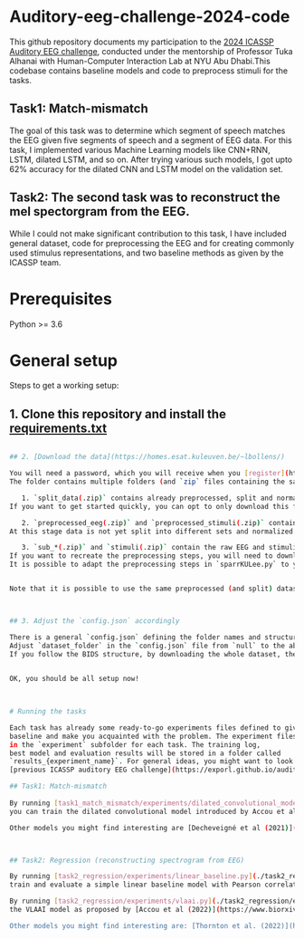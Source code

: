 Auditory-eeg-challenge-2024-code
================================
This github repository documents my participation to the [2024 ICASSP Auditory EEG challenge](https://exporl.github.io/auditory-eeg-challenge-2024), conducted under the mentorship of Professor Tuka Alhanai with Human-Computer Interaction Lab at NYU Abu Dhabi.This codebase contains baseline models and code to preprocess stimuli for the tasks.

## Task1: Match-mismatch

The goal of this task was to determine which segment of speech matches the EEG given five segments of speech and a segment of EEG data. For this task, I implemented various Machine Learning models like CNN+RNN, LSTM, dilated LSTM, and so on. After trying various such models, I got upto 62% accuracy for the dilated CNN and LSTM model on the validation set.

## Task2: The second task was to reconstruct the mel spectorgram from the EEG. 

While I could not make significant contribution to this task, I have included general dataset, code for preprocessing the EEG and for creating commonly used stimulus representations, and two baseline methods as given by the ICASSP team.

# Prerequisites

Python >= 3.6

# General setup

Steps to get a working setup:

## 1. Clone this repository and install the [requirements.txt](requirements.txt)
```bash

## 2. [Download the data](https://homes.esat.kuleuven.be/~lbollens/)

You will need a password, which you will receive when you [register](https://exporl.github.io/auditory-eeg-challenge-2024/registration/).
The folder contains multiple folders (and `zip` files containing the same data as their corresponding folders). For bulk downloading, we recommend using the `zip` files, 

   1. `split_data(.zip)` contains already preprocessed, split and normalized data; ready for model training/evaluation. 
If you want to get started quickly, you can opt to only download this folder/zipfile.

   2. `preprocessed_eeg(.zip)` and `preprocessed_stimuli(.zip)` contain preprocessed EEG and stimuli files (envelope and mel features) respectively.
At this stage data is not yet split into different sets and normalized. To go from this to the data in `split_data`, you will have to run the `split_and_normalize.py` script ([preprocessing_code/split_and_normalize.py](./preprocessing_code/split_and_normalize.py) )

   3. `sub_*(.zip)` and `stimuli(.zip)` contain the raw EEG and stimuli files. 
If you want to recreate the preprocessing steps, you will need to download these files and then run `sparrKULee.py` [(preprocessing_code/sparrKULee.py)](./preprocessing_code/sparrKULee.py) to preprocess the EEG and stimuli and then run the `split_and_normalize.py` script to split and normalize the data.
It is possible to adapt the preprocessing steps in `sparrKULee.py` to your own needs, by adding/removing preprocessing steps. For more detailed information on the pipeline, see the [brain_pipe documentation](https://exporl.github.io/brain_pipe/).


Note that it is possible to use the same preprocessed (and split) dataset for both task 1 and task 2, but it is not required.



## 3. Adjust the `config.json` accordingly

There is a general `config.json` defining the folder names and structure for the data (i.e. [util/config.json](./util/config.json) ).
Adjust `dataset_folder` in the `config.json` file from `null` to the absolute path to the folder containing all data (The `challenge_folder` from the previous point). 
If you follow the BIDS structure, by downloading the whole dataset, the folders preprocessed_eeg, preprocessed_stimuli and split_data, should be located inside the 'derivatives' folder. If you only download these three folders, make sure they are either in a subfolder 'derivatives', or change the 'derivatives' folder in the config, otherwise you will get a file-not-found error when trying to run the experiments. 
  

OK, you should be all setup now!

    

# Running the tasks

Each task has already some ready-to-go experiments files defined to give you a
baseline and make you acquainted with the problem. The experiment files live
in the `experiment` subfolder for each task. The training log,
best model and evaluation results will be stored in a folder called
`results_{experiment_name}`. For general ideas, you might want to look at the winners of the 
[previous ICASSP auditory EEG challenge](https://exporl.github.io/auditory-eeg-challenge-2023).  

## Task1: Match-mismatch
    
By running [task1_match_mismatch/experiments/dilated_convolutional_model.py](./task1_match_mismatch/experiments/dilated_convolutional_model.py),
you can train the dilated convolutional model introduced by Accou et al. [(2021a)](https://doi.org/10.23919/Eusipco47968.2020.9287417) and [(2021b)](https://doi.org/10.1088/1741-2552/ac33e9).

Other models you might find interesting are [Decheveigné et al (2021)](https://www.sciencedirect.com/science/article/pii/S1053811918300338), [Monesi et al. (2020)](https://ieeexplore.ieee.org/abstract/document/9054000), [Monesi et al. (2021)](https://arxiv.org/abs/2106.09622),….



## Task2: Regression (reconstructing spectrogram from EEG)

By running [task2_regression/experiments/linear_baseline.py](./task2_regression/experiments/linear_baseline.py), you can 
train and evaluate a simple linear baseline model with Pearson correlation as a loss function, similar to the baseline model used in [Accou et al (2022)](https://www.biorxiv.org/content/10.1101/2022.09.28.509945).

By running [task2_regression/experiments/vlaai.py](./task2_regression/experiments/vlaai.py), you can train/evaluate
the VLAAI model as proposed by [Accou et al (2022)](https://www.biorxiv.org/content/10.1101/2022.09.28.509945). You can find a pre-trained model at [VLAAI's github page](https://github.com/exporl/vlaai).

Other models you might find interesting are: [Thornton et al. (2022)](https://iopscience.iop.org/article/10.1088/1741-2552/ac7976),...
